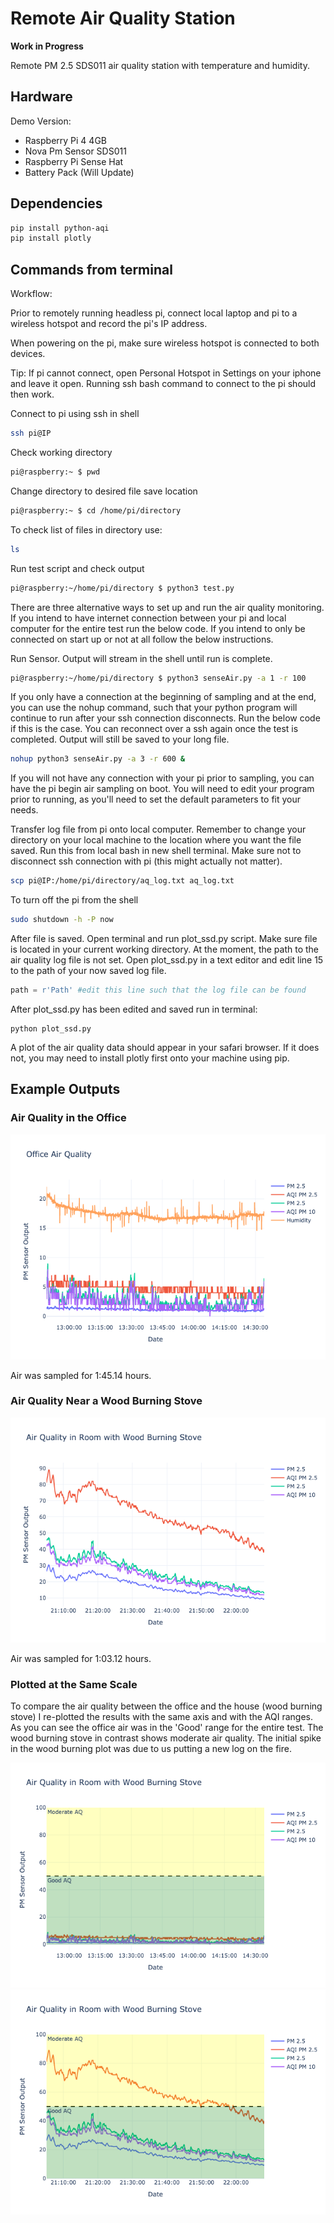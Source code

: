 # Remote Air Quality Station

**Work in Progress**

 Remote PM 2.5 SDS011 air quality station with temperature and humidity.

## Hardware

Demo Version:
- Raspberry Pi 4 4GB
- Nova Pm Sensor SDS011
- Raspberry Pi Sense Hat
- Battery Pack (Will Update)

## Dependencies

```bash
pip install python-aqi
pip install plotly
```
## Commands from terminal
Workflow:

Prior to remotely running headless pi, connect local laptop and pi to a wireless hotspot and record the pi's IP address.

When powering on the pi, make sure wireless hotspot is connected to both devices.

Tip: If pi cannot connect, open Personal Hotspot in Settings on your iphone and leave it open. Running ssh bash command to connect to the pi should then work.

Connect to pi using ssh in shell
```bash
ssh pi@IP
```
Check working directory
```bash
pi@raspberry:~ $ pwd
```
Change directory to desired file save location
```bash
pi@raspberry:~ $ cd /home/pi/directory
```
To check list of files in directory use:
```bash
ls
```
Run test script and check output
```bash
pi@raspberry:~/home/pi/directory $ python3 test.py
```
There are three alternative ways to set up and run the air quality monitoring. If you intend to have internet connection between your pi and local computer for the entire test run the below code. If you intend to only be connected on start up or not at all follow the below instructions.

Run Sensor. Output will stream in the shell until run is complete.
```bash
pi@raspberry:~/home/pi/directory $ python3 senseAir.py -a 1 -r 100
```

If you only have a connection at the beginning of sampling and at the end, you can use the nohup command, such that your python program will continue to run after your ssh connection disconnects. Run the below code if this is the case. You can reconnect over a ssh again once the test is completed. Output will still be saved to your long file.

```bash
nohup python3 senseAir.py -a 3 -r 600 &
```

If you will not have any connection with your pi prior to sampling, you can have the pi begin air sampling on boot. You will need to edit your program prior to running, as you'll need to set the default parameters to fit your needs.

Transfer log file from pi onto local computer. Remember to change your directory on your local machine to the location where you want the file saved. Run this from local bash in new shell terminal. Make sure not to disconnect ssh connection with pi (this might actually not matter).
```bash
scp pi@IP:/home/pi/directory/aq_log.txt aq_log.txt
```
To turn off the pi from the shell
```bash
sudo shutdown -h -P now
```
After file is saved. Open terminal and run plot_ssd.py script. Make sure file is located in your current working directory. At the moment, the path to the air quality log file is not set. Open plot_ssd.py in a text editor and edit line 15 to the path of your now saved log file.

```python
path = r'Path' #edit this line such that the log file can be found
```
After plot_ssd.py has been edited and saved run in terminal:
```base
python plot_ssd.py
```
A plot of the air quality data should appear in your safari browser. If it does not, you may need to install plotly first onto your machine using pip.

## Example Outputs

### Air Quality in the Office

<img src = "Images/office_air.png">

Air was sampled for 1:45.14 hours.

### Air Quality Near a Wood Burning Stove

<img src = "Images/fire_air.png">

Air was sampled for 1:03.12 hours.

### Plotted at the Same Scale

To compare the air quality between the office and the house (wood burning stove) I re-plotted the results with the same axis and with the AQI ranges. As you can see the office air was in the 'Good' range for the entire test. The wood burning stove in contrast shows moderate air quality. The initial spike in the wood burning plot was due to us putting a new log on the fire.

<img src = "Images/office_air_AQI.png">

<img src = "Images/fire_air_AQI.png">
